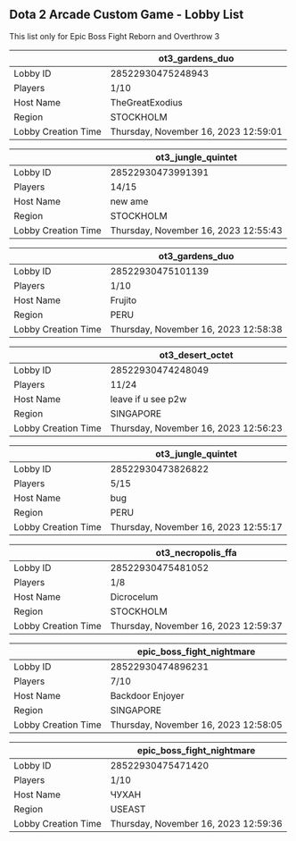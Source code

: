 ## Dota 2 Arcade Custom Game - Lobby List

This list only for Epic Boss Fight Reborn and Overthrow 3

|  | ot3_gardens_duo |
| ------ | ------ |
| Lobby ID | 28522930475248943 |
| Players | 1/10 |
| Host Name | TheGreatExodius |
| Region | STOCKHOLM |
| Lobby Creation Time | Thursday, November 16, 2023 12:59:01 |


|  | ot3_jungle_quintet |
| ------ | ------ |
| Lobby ID | 28522930473991391 |
| Players | 14/15 |
| Host Name | new ame |
| Region | STOCKHOLM |
| Lobby Creation Time | Thursday, November 16, 2023 12:55:43 |


|  | ot3_gardens_duo |
| ------ | ------ |
| Lobby ID | 28522930475101139 |
| Players | 1/10 |
| Host Name | Frujito |
| Region | PERU |
| Lobby Creation Time | Thursday, November 16, 2023 12:58:38 |


|  | ot3_desert_octet |
| ------ | ------ |
| Lobby ID | 28522930474248049 |
| Players | 11/24 |
| Host Name | leave if u see p2w |
| Region | SINGAPORE |
| Lobby Creation Time | Thursday, November 16, 2023 12:56:23 |


|  | ot3_jungle_quintet |
| ------ | ------ |
| Lobby ID | 28522930473826822 |
| Players | 5/15 |
| Host Name | bug |
| Region | PERU |
| Lobby Creation Time | Thursday, November 16, 2023 12:55:17 |


|  | ot3_necropolis_ffa |
| ------ | ------ |
| Lobby ID | 28522930475481052 |
| Players | 1/8 |
| Host Name | Dicrocelum |
| Region | STOCKHOLM |
| Lobby Creation Time | Thursday, November 16, 2023 12:59:37 |


|  | epic_boss_fight_nightmare |
| ------ | ------ |
| Lobby ID | 28522930474896231 |
| Players | 7/10 |
| Host Name | Backdoor Enjoyer |
| Region | SINGAPORE |
| Lobby Creation Time | Thursday, November 16, 2023 12:58:05 |


|  | epic_boss_fight_nightmare |
| ------ | ------ |
| Lobby ID | 28522930475471420 |
| Players | 1/10 |
| Host Name | ЧУХАН |
| Region | USEAST |
| Lobby Creation Time | Thursday, November 16, 2023 12:59:36 |


